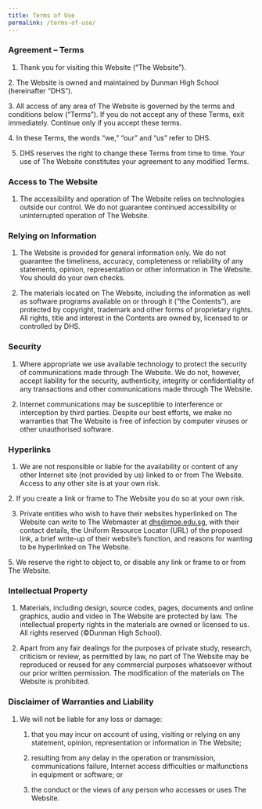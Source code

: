 ```yaml
---
title: Terms of Use
permalink: /terms-of-use/
---
```

### Agreement – Terms

1.  Thank you for visiting this Website (“The Website”). 
<p>
2.  The Website is owned and maintained by Dunman High School (hereinafter “DHS”).
</p>
3.  All access of any area of The Website is governed by the terms and conditions below (“Terms”). If you do not accept any of these Terms, exit immediately. Continue only if you accept these terms.
<p>
4.  In these Terms, the words “we,” “our” and “us” refer to DHS. </p>
	
5.  DHS reserves the right to change these Terms from time to time. Your use of The Website constitutes your agreement to any modified Terms.
	
### Access to The Website

1.  The accessibility and operation of The Website relies on technologies outside our control. We do not guarantee continued accessibility or uninterrupted operation of The Website.

### Relying on Information

1.  The Website is provided for general information only. We do not guarantee the timeliness, accuracy, completeness or reliability of any statements, opinion, representation or other information in The Website. You should do your own checks.

<p>

2.  The materials located on The Website, including the information as well as software programs available on or through it (“the Contents”), are protected by copyright, trademark and other forms of proprietary rights. All rights, title and interest in the Contents are owned by, licensed to or controlled by DHS.
</p>

### Security

1.  Where appropriate we use available technology to protect the security of communications made through The Website. We do not, however, accept liability for the security, authenticity, integrity or confidentiality of any transactions and other communications made through The Website.
<p>

2.  Internet communications may be susceptible to interference or interception by third parties. Despite our best efforts, we make no warranties that The Website is free of infection by computer viruses or other unauthorised software.

</p>

### Hyperlinks

1.  We are not responsible or liable for the availability or content of any other Internet site (not provided by us) linked to or from The Website. Access to any other site is at your own risk.
<p>
2.  If you create a link or frame to The Website you do so at your own risk.
</p>

3.  Private entities who wish to have their websites hyperlinked on The Website can write to The Webmaster at [dhs@moe.edu.sg](dhs@moe.edu.sg), with their contact details, the Uniform Resource Locator (URL) of the proposed link, a brief write-up of their website’s function, and reasons for wanting to be hyperlinked on The Website.
<p>
5.  We reserve the right to object to, or disable any link or frame to or from The Website.
</p>
	
### Intellectual Property

1.  Materials, including design, source codes, pages, documents and online graphics, audio and video in The Website are protected by law. The intellectual property rights in the materials are owned or licensed to us. All rights reserved (©Dunman High School).
<p>

2.  Apart from any fair dealings for the purposes of private study, research, criticism or review, as permitted by law, no part of The Website may be reproduced or reused for any commercial purposes whatsoever without our prior written permission. The modification of the materials on The Website is prohibited.

### Disclaimer of Warranties and Liability

1.  We will not be liable for any loss or damage:

    1.  that you may incur on account of using, visiting or relying on any statement, opinion, representation or information in The Website;
    
    2.  resulting from any delay in the operation or transmission, communications failure, Internet access difficulties or malfunctions in equipment or software; or
    
    3.  the conduct or the views of any person who accesses or uses The Website.